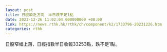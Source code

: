 ```yaml
---
layout: post
title: 日股缺乏方向　半日跌不足1點
date: 2023-12-26 11:02:04.000000000 +08:00
link: https://news.rthk.hk/rthk/ch/component/k2/1733796-20231226.htm
categories: rthk
---
```


日股窄幅上落，日經指數半日收報33253點，跌不足1點。
